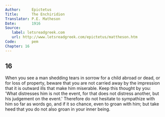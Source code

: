 ```yaml
---
Author:     Epictetus  
Title:      The Enchiridion  
Translator: P.E. Matheson
Date:       1916  
Source:
   label: letsreadgreek.com
   url: http://www.letsreadgreek.com/epictetus/mattheson.htm
Code:       pem  
Chapter: 16
---
```

##  16

When you see a man shedding tears in sorrow for a child abroad or dead, or for
loss of property, beware that you are not carried away by the impression that
it is outward ills that make him miserable. Keep this thought by you: 'What
distresses him is not the event, for that does not distress another, but his
judgement on the event.' Therefore do not hesitate to sympathize with him so
far as words go, and if it so chance, even to groan with him; but take heed
that you do not also groan in your inner being.


